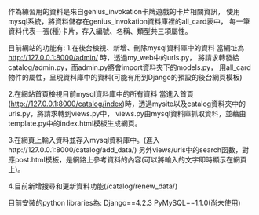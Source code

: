 
作為練習用的資料是來自genius_invokation卡牌遊戲的卡片相關資訊，
使用mysql系統，將資料儲存在genius_invokation資料庫裡的all_card表中，
每一筆資料代表一張(種)卡片，存入編號、名稱、類型共三項屬性。

目前網站的功能有:
1.在後台檢視、新增、刪除mysql資料庫中的資料
當網址為 http://127.0.0.1:8000/admin/ 時，透過my_web中的urls.py，
將請求轉發給catalog/admin.py，而admin.py將會import資料夾下的models.py，
用all_card物件的屬性，呈現資料庫中的資料(可能有用到Django的預設的後台網頁模板)

2.在網站首頁檢視目前mysql資料庫中的所有資料
當進入首頁(http://127.0.0.1:8000/catalog/index)時，透過mysite以及catalog資料夾中的urls.py，將請求轉到views.py中，
views.py由mysql資料庫抓取資料，並藉由template.py中的index.html模板生成網頁。

3.在網頁上輸入資料並存入mysql資料庫中。(進入http://127.0.0.1:8000/catalog/add_data/)
另外views/urls中的search函數，對應post.html模板，是網路上參考資料的內容(可以將輸入的文字即時顯示在網頁上)。

4.目前新增搜尋和更新資料功能(/catalog/renew_data/)

目前安裝的python libraries為:
Django==4.2.3
PyMySQL==1.1.0(尚未使用)

